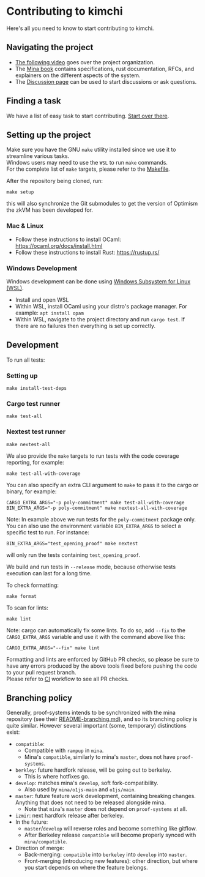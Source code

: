 # Contributing to kimchi

Here's all you need to know to start contributing to kimchi.

## Navigating the project

- [The following video](https://www.youtube.com/watch?v=WUP54nqVedc) goes over the project organization.
- The [Mina book](https://o1-labs.github.io/proof-systems/) contains specifications, rust documentation, RFCs, and explainers on the different aspects of the system.
- The [Discussion page](https://github.com/o1-labs/proof-systems/discussions) can be used to start discussions or ask questions.

## Finding a task

We have a list of easy task to start contributing. [Start over there](https://github.com/o1-labs/proof-systems/issues?q=is%3Aopen+is%3Aissue+label%3A%22easy+task+to+start+contributing%22).

## Setting up the project

Make sure you have the GNU `make` utility installed since we use it to streamline various tasks.  
Windows users may need to use the `WSL` to run `make` commands.  
For the complete list of `make` targets, please refer to the [Makefile](Makefile).

After the repository being cloned, run:

```shell
make setup
```

this will also synchronize the Git submodules to get the version of Optimism the zkVM has been developed for.

### Mac & Linux

- Follow these instructions to install OCaml: <https://ocaml.org/docs/install.html>
- Follow these instructions to install Rust: <https://rustup.rs/>

### Windows Development

Windows development can be done using [Windows Subsystem for Linux (WSL)](https://docs.microsoft.com/en-us/windows/wsl/install).

- Install and open WSL
- Within WSL, install OCaml using your distro's package manager. For example: `apt install opam`
- Within WSL, navigate to the project directory and run `cargo test`. If there are no failures then everything is set up correctly.

## Development

To run all tests:

### Setting up

```shell
make install-test-deps
```

### Cargo test runner

```shell
make test-all
```

### Nextest test runner

```shell
make nextest-all
```

We also provide the `make` targets to run tests with the code coverage reporting, for example:

```shell
make test-all-with-coverage
```

You can also specify an extra CLI argument to `make` to pass it to the cargo or binary, for example:

```shell
CARGO_EXTRA_ARGS="-p poly-commitment" make test-all-with-coverage
BIN_EXTRA_ARGS="-p poly-commitment" make nextest-all-with-coverage
```

Note: In example above we run tests for the `poly-commitment` package only.
You can also use the environment variable `BIN_EXTRA_ARGS` to select a specific
test to run. For instance:
```
BIN_EXTRA_ARGS="test_opening_proof" make nextest
```
will only run the tests containing `test_opening_proof`.

We build and run tests in `--release` mode, because otherwise tests execution can last for a long time.

To check formatting:

```shell
make format
```

To scan for lints:

```shell
make lint
```

Note: cargo can automatically fix some lints. To do so, add `--fix` to the `CARGO_EXTRA_ARGS` variable and use it with the command above like this:

```shell
CARGO_EXTRA_ARGS="--fix" make lint
```

Formatting and lints are enforced by GitHub PR checks, so please be sure to have any errors produced by the above tools fixed before pushing the code to your pull request branch.  
Please refer to [CI](.github/workflows/ci.yml) workflow to see all PR checks.

## Branching policy

Generally, proof-systems intends to be synchronized with the mina repository (see their [README-branching.md](https://github.com/MinaProtocol/mina/blob/develop/README-branching.md)), and so its branching policy is quite similar. However several important (some, temporary) distinctions exist:

- `compatible`:
  - Compatible with `rampup` in `mina`.
  - Mina's `compatible`, similarly to mina's `master`, does not have `proof-systems`.
- `berkley`: future hardfork release, will be going out to berkeley.
  - This is where hotfixes go.
- `develop`: matches mina's `develop`, soft fork-compatibility.
  - Also used by `mina/o1js-main` and `o1js/main`.
- `master`: future feature work development, containing breaking changes. Anything that does not need to be released alongside mina.
  - Note that `mina`'s `master` does not depend on `proof-systems` at all.
- `izmir`: next hardfork release after berkeley.
- In the future:
  - `master`/`develop` will reverse roles and become something like gitflow.
  - After Berkeley release `compatible` will become properly synced with `mina/compatible`.
- Direction of merge:
  - Back-merging: `compatible` into `berkeley` into `develop` into `master`.
  - Front-merging (introducing new features): other direction, but where you start depends on where the feature belongs.
